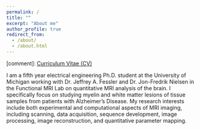 ```yaml
---
permalink: /
title: ""
excerpt: "About me"
author_profile: true
redirect_from: 
  - /about/
  - /about.html
---
```


[comment]: [Curriculum Vitae (CV)](https://amaya-murguia.github.io/files/Amaya_CV.pdf)

I am a fifth year electrical engineering Ph.D. student at the University of Michigan working with Dr. Jeffrey A. Fessler and Dr. Jon-Fredrik Nielsen in the Functional MRI Lab on quantitative MRI analysis of the brain.  I specifically focus on studying myelin and white matter lesions of tissue samples from patients with Alzheimer’s Disease.  My research interests include both experimental and computational aspects of MRI imaging, including scanning, data acquisition, sequence development, image processing, image reconstruction, and quantitative parameter mapping.
